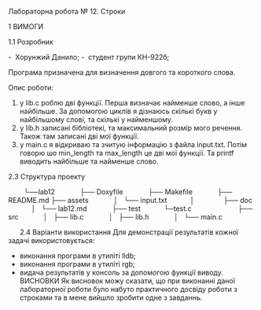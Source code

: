 Лабораторна робота № 12. Строки

1 ВИМОГИ 

1.1 Розробник 

-  Хорунжий Данило; 
-  студент групи КН-922б; 

Програма призначена для визначення довгого та короткого слова. 

Опис роботи:  

1) у lib.c роблю дві функції. Перша визначає найменше слово, а інше найбільше. За допомогою циклів я дізнаюсь скількі букв у найбільшому слові, та скількі у найменшому.
2) у lib.h записані бібліотекі, та максимальний розмір мого речення. Також там записані дві мої функції.
3) у main.c я відкриваю та зчитую інформацію з файла input.txt. Потім говорю шо min_length та max_length це дві мої функції. Та printf виводить найбільше та найменше слово.
 
 
 2.3 Структура проекту 

        └──lab12 
            ├── Doxyfile 
            ├── Makefile 
            ├── README.md 
            ├── assets 
            │   └── input.txt
            │   
            ├── doc  
            │   └── lab12.md 
            ├── test
            └─test.c            
            ├── src 
            │   ├── lib.c 
            │   ├── lib.h 
            │   └── main.c 

 
 
 
 
2.4 Варіанти використання
Для демонстрації результатів кожної задачі використовується:
- виконання програми в утиліті lldb;
- виконання програми в утиліті rgb;
- видача результатів у консоль за допомогою функції виводу.
 
 
ВИСНОВКИ 
Як висновок можу сказати, що при виконанні даної лабораторної роботи було набуто практичного досвіду роботи з строками та в мене вийшло зробити одне з завданнь.